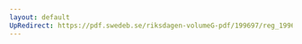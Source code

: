 ```yaml
---
layout: default
UpRedirect: https://pdf.swedeb.se/riksdagen-volumeG-pdf/199697/reg_199697/reg_199697_0091.pdf
---
```

